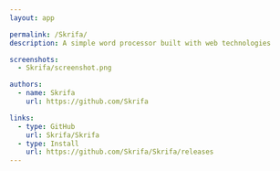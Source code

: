 ```yaml
---
layout: app

permalink: /Skrifa/
description: A simple word processor built with web technologies

screenshots:
  - Skrifa/screenshot.png

authors:
  - name: Skrifa
    url: https://github.com/Skrifa

links:
  - type: GitHub
    url: Skrifa/Skrifa
  - type: Install
    url: https://github.com/Skrifa/Skrifa/releases
---
```

